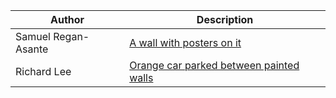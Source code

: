 | Author              | Description                                                                        |
| ------------------- | ---------------------------------------------------------------------------------- |
| Samuel Regan-Asante | [A wall with posters on it](https://unsplash.com/photos/2UFsGAR_qNY)               |
| Richard Lee         | [Orange car parked between painted walls](https://unsplash.com/photos/zvECJa2vXx0) |
